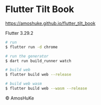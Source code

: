 # Flutter Tilt Book

https://amoshuke.github.io/flutter_tilt_book

Flutter 3.29.2

```sh
# run
$ flutter run -d chrome

# run the generator
$ dart run build_runner watch

# build web
$ flutter build web --release

# build web wasm
$ flutter build web --wasm --release
```

© AmosHuKe
